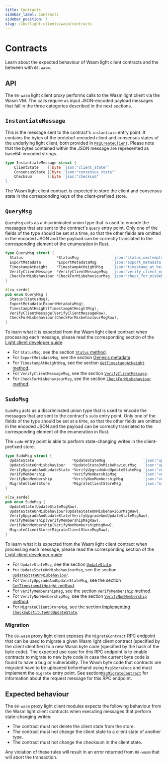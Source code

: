 ```yaml
---
title: Contracts
sidebar_label: Contracts
sidebar_position: 7
slug: /ibc/light-clients/wasm/contracts
---
```


# Contracts

Learn about the expected behaviour of Wasm light client contracts and the between with `08-wasm`. 

## API

The `08-wasm` light client proxy performs calls to the Wasm light client via the Wasm VM. The calls require as input JSON-encoded payload messages that fall in the three categories described in the next sections. 

## `InstantiateMessage`

This is the message sent to the contract's `instantiate` entry point. It contains the bytes of the protobuf-encoded client and consensus states of the underlying light client, both provided in [`MsgCreateClient`](https://github.com/cosmos/ibc-go/blob/v8.0.0/proto/ibc/core/client/v1/tx.proto#L40-L52). Please note that the bytes contained within the JSON message are represented as base64-encoded strings.

```go
type InstantiateMessage struct {
	ClientState    []byte `json:"client_state"`
	ConsensusState []byte `json:"consensus_state"`
	Checksum       []byte `json:"checksum"
}
```

The Wasm light client contract is expected to store the client and consensus state in the corresponding keys of the client-prefixed store.

## `QueryMsg`

`QueryMsg` acts as a discriminated union type that is used to encode the messages that are sent to the contract's `query` entry point. Only one of the fields of the type should be set at a time, so that the other fields are omitted in the encoded JSON and the payload can be correctly translated to the corresponding element of the enumeration in Rust.

```go
type QueryMsg struct {
  Status               *StatusMsg               `json:"status,omitempty"`
  ExportMetadata       *ExportMetadataMsg       `json:"export_metadata,omitempty"`
  TimestampAtHeight    *TimestampAtHeightMsg    `json:"timestamp_at_height,omitempty"`
  VerifyClientMessage  *VerifyClientMessageMsg  `json:"verify_client_message,omitempty"`
  CheckForMisbehaviour *CheckForMisbehaviourMsg `json:"check_for_misbehaviour,omitempty"`
}
```

```rust
#[cw_serde]
pub enum QueryMsg {
  Status(StatusMsg),
  ExportMetadata(ExportMetadataMsg),
  TimestampAtHeight(TimestampAtHeightMsg),
  VerifyClientMessage(VerifyClientMessageRaw),
  CheckForMisbehaviour(CheckForMisbehaviourMsgRaw),
}
```

To learn what it is expected from the Wasm light client contract when processing each message, please read the corresponding section of the [Light client developer guide](../01-developer-guide/01-overview.md):

- For `StatusMsg`, see the section [`Status` method](../01-developer-guide/02-client-state.md#status-method).
- For `ExportMetadataMsg`, see the section [Genesis metadata](../01-developer-guide/08-genesis.md#genesis-metadata).
- For `TimestampAtHeightMsg`, see the section [`GetTimestampAtHeight` method](../01-developer-guide/02-client-state.md#gettimestampatheight-method).
- For `VerifyClientMessageMsg`, see the section [`VerifyClientMessage`](../01-developer-guide/04-updates-and-misbehaviour.md#verifyclientmessage).
- For `CheckForMisbehaviourMsg`, see the section [`CheckForMisbehaviour` method](../01-developer-guide/02-client-state.md#checkformisbehaviour-method).

## `SudoMsg`

`SudoMsg` acts as a discriminated union type that is used to encode the messages that are sent to the contract's `sudo` entry point. Only one of the fields of the type should be set at a time, so that the other fields are omitted in the encoded JSON and the payload can be correctly translated to the corresponding element of the enumeration in Rust.

The `sudo` entry point is able to perform state-changing writes in the client-prefixed store.

```go
type SudoMsg struct {
  UpdateState                 *UpdateStateMsg                 `json:"update_state,omitempty"`
  UpdateStateOnMisbehaviour   *UpdateStateOnMisbehaviourMsg   `json:"update_state_on_misbehaviour,omitempty"`
  VerifyUpgradeAndUpdateState *VerifyUpgradeAndUpdateStateMsg `json:"verify_upgrade_and_update_state,omitempty"`
  VerifyMembership            *VerifyMembershipMsg            `json:"verify_membership,omitempty"`
  VerifyNonMembership         *VerifyNonMembershipMsg         `json:"verify_non_membership,omitempty"`
  MigrateClientStore          *MigrateClientStoreMsg          `json:"migrate_client_store,omitempty"`
}
```

```rust
#[cw_serde]
pub enum SudoMsg {
  UpdateState(UpdateStateMsgRaw),
  UpdateStateOnMisbehaviour(UpdateStateOnMisbehaviourMsgRaw),
  VerifyUpgradeAndUpdateState(VerifyUpgradeAndUpdateStateMsgRaw),
  VerifyMembership(VerifyMembershipMsgRaw),
  VerifyNonMembership(VerifyNonMembershipMsgRaw),
  MigrateClientStore(MigrateClientStoreMsgRaw),
}
```

To learn what it is expected from the Wasm light client contract when processing each message, please read the corresponding section of the [Light client developer guide](../01-developer-guide/01-overview.md):

- For `UpdateStateMsg`, see the section [`UpdateState`](../01-developer-guide/04-updates-and-misbehaviour.md#updatestate).
- For `UpdateStateOnMisbehaviourMsg`, see the section [`UpdateStateOnMisbehaviour`](../01-developer-guide/04-updates-and-misbehaviour.md#updatestateonmisbehaviour).
- For `VerifyUpgradeAndUpdateStateMsg`, see the section [`GetTimestampAtHeight` method](../01-developer-guide/05-upgrades.md#implementing-verifyupgradeandupdatestate).
- For `VerifyMembershipMsg`, see the section [`VerifyMembership` method](../01-developer-guide/02-client-state.md#verifymembership-method).
- For `VerifyNonMembershipMsg`, see the section [`VerifyNonMembership` method](../01-developer-guide/02-client-state.md#verifynonmembership-method).
- For `MigrateClientStoreMsg`, see the section [Implementing `CheckSubstituteAndUpdateState`](../01-developer-guide/07-proposals.md#implementing-checksubstituteandupdatestate).

### Migration

The `08-wasm` proxy light client exposes the `MigrateContract` RPC endpoint that can be used to migrate a given Wasm light client contract (specified by the client identifier) to a new Wasm byte code (specified by the hash of the byte code). The expected use case for this RPC endpoint is to enable contracts to migrate to new byte code in case the current byte code is found to have a bug or vulnerability. The Wasm byte code that contracts are migrated have to be uploaded beforehand using `MsgStoreCode` and must implement the `migrate` entry point. See section[`MsgMigrateContract`](./04-messages.md#msgmigratecontract) for information about the request message for this RPC endpoint. 

## Expected behaviour

The `08-wasm` proxy light client modules expects the following behaviour from the Wasm light client contracts when executing messages that perform state-changing writes:

- The contract must not delete the client state from the store.
- The contract must not change the client state to a client state of another type.
- The contract must not change the checksum in the client state.

Any violation of these rules will result in an error returned from `08-wasm` that will abort the transaction.
